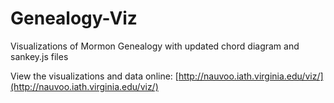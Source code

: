 Genealogy-Viz
=============

Visualizations of Mormon Genealogy with updated chord diagram and sankey.js files

View the visualizations and data online: [http://nauvoo.iath.virginia.edu/viz/](http://nauvoo.iath.virginia.edu/viz/)
